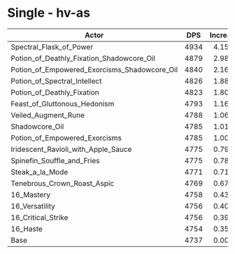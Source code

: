 # Single - hv-as
| Actor | DPS | Increase |
|---|:---:|:---:|
|Spectral_Flask_of_Power|4934|4.15%|
|Potion_of_Deathly_Fixation_Shadowcore_Oil|4879|2.98%|
|Potion_of_Empowered_Exorcisms_Shadowcore_Oil|4840|2.16%|
|Potion_of_Spectral_Intellect|4826|1.88%|
|Potion_of_Deathly_Fixation|4823|1.80%|
|Feast_of_Gluttonous_Hedonism|4793|1.16%|
|Veiled_Augment_Rune|4788|1.06%|
|Shadowcore_Oil|4785|1.01%|
|Potion_of_Empowered_Exorcisms|4785|1.00%|
|Iridescent_Ravioli_with_Apple_Sauce|4775|0.79%|
|Spinefin_Souffle_and_Fries|4775|0.78%|
|Steak_a_la_Mode|4771|0.71%|
|Tenebrous_Crown_Roast_Aspic|4769|0.67%|
|16_Mastery|4758|0.43%|
|16_Versatility|4756|0.40%|
|16_Critical_Strike|4756|0.39%|
|16_Haste|4754|0.35%|
|Base|4737|0.00%|
